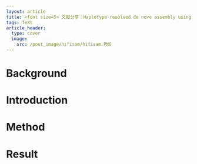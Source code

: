 ```yaml
---
layout: article
title: <font size=5> 文献分享：Haplotype-resolved de novo assembly using phased assembly graphs with hifiasm </font>
tags: TeXt
article_header:
  type: cover
  image: 
    src: /post_image/hifisam/hifisam.PNG
---
```


# Background

# Introduction

# Method

# Result
